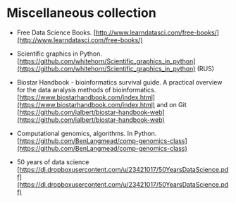 # Miscellaneous collection

- Free Data Science Books. [http://www.learndatasci.com/free-books/](http://www.learndatasci.com/free-books/)

- Scientific graphics in Python. [https://github.com/whitehorn/Scientific_graphics_in_python](https://github.com/whitehorn/Scientific_graphics_in_python) (RUS)

- Biostar Handbook - bioinformatics survival guide. A practical overview for the data analysis methods of bioinformatics. [https://www.biostarhandbook.com/index.html](https://www.biostarhandbook.com/index.html) and on Git [https://github.com/ialbert/biostar-handbook-web](https://github.com/ialbert/biostar-handbook-web)

- Computational genomics, algorithms. In Python. [https://github.com/BenLangmead/comp-genomics-class](https://github.com/BenLangmead/comp-genomics-class)

- 50 years of data science [https://dl.dropboxusercontent.com/u/23421017/50YearsDataScience.pdf](https://dl.dropboxusercontent.com/u/23421017/50YearsDataScience.pdf)